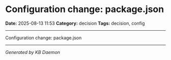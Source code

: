# Configuration change: package.json

**Date:** 2025-08-13 11:53
**Category:** decision
**Tags:** decision, config

---

Configuration change: package.json

---
*Generated by KB Daemon*
